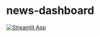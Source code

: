 # news-dashboard

[![Streamlit App](https://static.streamlit.io/badges/streamlit_badge_black_white.svg)](https://news-dashboard-pacdev.streamlit.app)
